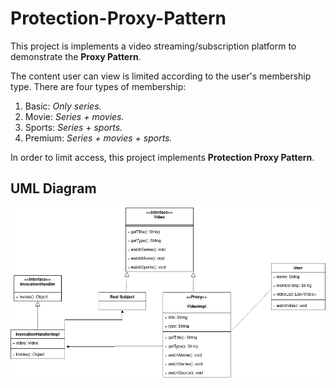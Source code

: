 # Protection-Proxy-Pattern

This project is implements a video streaming/subscription platform to demonstrate the **Proxy Pattern**. 

The content user can view is limited according to the user's membership type. There are four types of membership:
1. Basic: *Only series.*
2. Movie: *Series + movies.*
3. Sports: *Series + sports.*
4. Premium: *Series + movies + sports.*

In order to limit access, this project implements **Protection Proxy Pattern**. 

## UML Diagram
![UML Diagram](img/Netfliks.png "UML Diagram")
